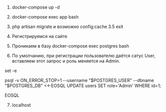 1. docker-compose up -d

2. docker-compose exec app bash

3. php artisan migrate и возможно config:cache
3.5 exit

4. Регистрируемся на сайте

5. Проникаем в базу docker-compose exec postgres bash 

6. По умолчанию, при регистрации пользователю даётся сатус User, вставляем этот запрос и роль меняется на Admin.

set -e

psql -v ON_ERROR_STOP=1 --username "$POSTGRES_USER" --dbname "$POSTGRES_DB" <<-EOSQL
    UPDATE users SET role='Admin' WHERE id=1;

EOSQL

7. localhost

